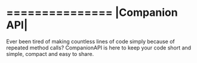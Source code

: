 ===============
|Companion API|
===============

Ever been tired of making countless lines of code simply because of repeated method calls?
CompanionAPI is here to keep your code short and simple, compact and easy to share.
